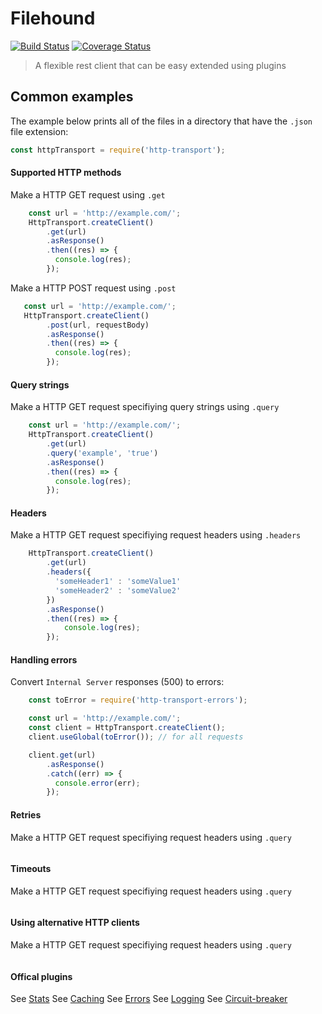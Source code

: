 # Filehound

[![Build Status](https://travis-ci.org/nspragg/http-transport.svg)](https://travis-ci.org/nspragg/http-transport) [![Coverage Status](https://coveralls.io/repos/github/nspragg/http-transport/badge.svg?branch=master)](https://coveralls.io/github/nspragg/http-transport?branch=master)

> A flexible rest client that can be easy extended using plugins

## Common examples

The example below prints all of the files in a directory that have the `.json` file extension:

```js
const httpTransport = require('http-transport');


```

#### Supported HTTP methods

Make a HTTP GET request using `.get`

```js
    const url = 'http://example.com/';
    HttpTransport.createClient()
        .get(url)
        .asResponse()
        .then((res) => {
          console.log(res);
        });
```

Make a HTTP POST request using `.post`

```js
   const url = 'http://example.com/';
   HttpTransport.createClient()
        .post(url, requestBody)
        .asResponse()
        .then((res) => {
          console.log(res);
        });
```

#### Query strings

Make a HTTP GET request specifiying query strings using `.query`

```js
    const url = 'http://example.com/';
    HttpTransport.createClient()
        .get(url)
        .query('example', 'true')
        .asResponse()
        .then((res) => {
          console.log(res);
        });
```

#### Headers

Make a HTTP GET request specifiying request headers using `.headers`

```js
    HttpTransport.createClient()
        .get(url)
        .headers({
          'someHeader1' : 'someValue1'
          'someHeader2' : 'someValue2'
        })
        .asResponse()
        .then((res) => {
            console.log(res);
        });
```

#### Handling errors

Convert `Internal Server` responses (500) to errors:

```js
    const toError = require('http-transport-errors');

    const url = 'http://example.com/';
    const client = HttpTransport.createClient();
    client.useGlobal(toError()); // for all requests

    client.get(url)
        .asResponse()
        .catch((err) => {
          console.error(err);
        });
```

#### Retries

Make a HTTP GET request specifiying request headers using `.query`

```js

```

#### Timeouts

Make a HTTP GET request specifiying request headers using `.query`

```js

```

#### Using alternative HTTP clients

Make a HTTP GET request specifiying request headers using `.query`

```js

```

#### Offical plugins
See [Stats](https://github.com/nspragg/stats)
See [Caching](https://github.com/nspragg/caching)
See [Errors](https://github.com/nspragg/errors)
See [Logging](https://github.com/nspragg/logger)
See [Circuit-breaker](https://github.com/nspragg/breaker)
